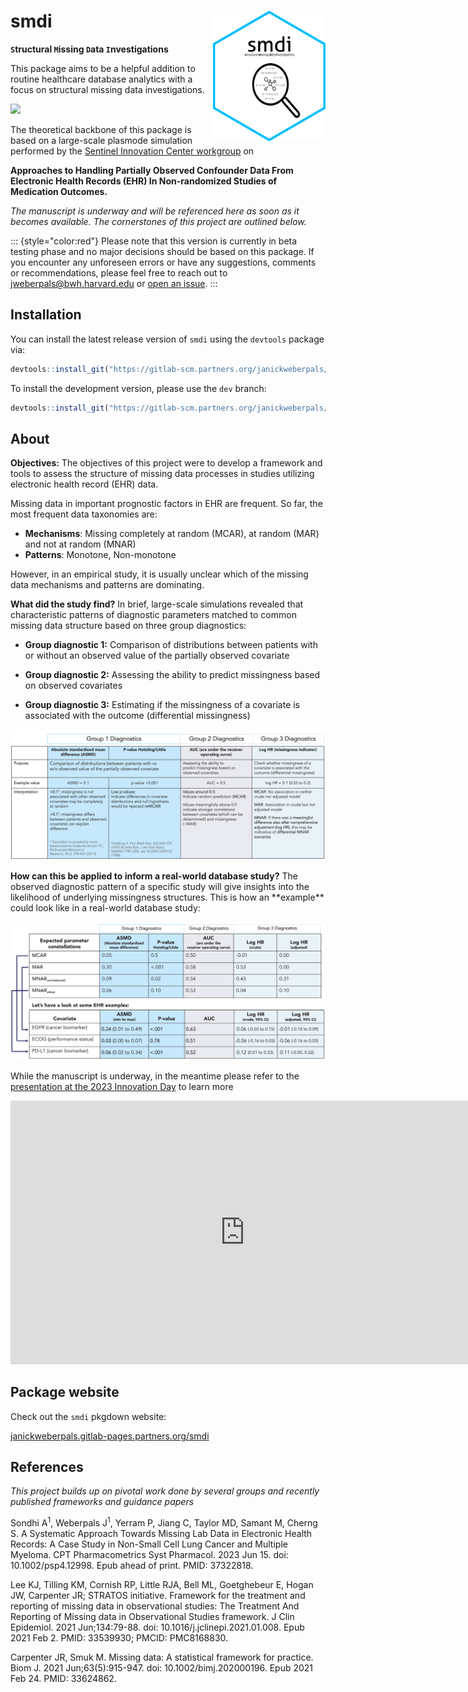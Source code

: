 # smdi <img src="./man/figures/smdi_hexagon.png" align="right" width="180"/>

<style>
p.comment {
background-color: #DBDBDB;
padding: 10px;
border: 1px solid black;
margin-left: 25px;
border-radius: 5px;
font-style: italic;
}
</style>

**`S`tructural `M`issing `D`ata `I`nvestigations**

This package aims to be a helpful addition to routine healthcare database analytics with a focus on structural missing data investigations.

<!-- [![](https://cranlogs.r-pkg.org/badges/smdi)](https://cran.rstudio.com/web/packages/smdi/index.html)  -->

![](https://gitlab-scm.partners.org/janickweberpals/smdi/badges/dev/pipeline.svg)


The theoretical backbone of this package is based on a large-scale plasmode simulation performed by the [Sentinel Innovation Center workgroup](https://www.sentinelinitiative.org/methods-data-tools/methods/approaches-handling-partially-observed-confounder-data-electronic-health) on

**Approaches to Handling Partially Observed Confounder Data From Electronic Health Records (EHR) In Non-randomized Studies of Medication Outcomes.**

*The manuscript is underway and will be referenced here as soon as it becomes available. The cornerstones of this project are outlined below.*

::: {style="color:red"}
Please note that this version is currently in beta testing phase and no major decisions should be based on this package. If you encounter any unforeseen errors or have any suggestions, comments or recommendations, please feel free to reach out to [jweberpals\@bwh.harvard.edu](mailto:jweberpals@bwh.harvard.edu) or [open an issue](https://gitlab-scm.partners.org/janickweberpals/smdi/-/issues).
:::

## Installation

You can install the latest release version of `smdi` using the `devtools` package via:

``` r
devtools::install_git("https://gitlab-scm.partners.org/janickweberpals/smdi.git")
```

To install the development version, please use the `dev` branch:

``` r
devtools::install_git("https://gitlab-scm.partners.org/janickweberpals/smdi.git", ref = "dev")
```

## About

<div class="alert alert-info">
<strong>Objectives:</strong> The objectives of this project were to develop a framework and tools to assess the structure of missing data processes in studies utilizing electronic health record (EHR) data.
</div>

Missing data in important prognostic factors in EHR are frequent. So far, the most frequent data taxonomies are:

- **Mechanisms**: Missing completely at random (MCAR), at random (MAR) and not at random (MNAR)
- **Patterns**: Monotone, Non-monotone

However, in an empirical study, it is usually unclear which of the missing data mechanisms and patterns are dominating.

<div class="alert alert-info">
  <strong>What did the study find?</strong> In brief, large-scale simulations revealed that characteristic patterns of diagnostic parameters matched to common missing data structure based on three group diagnostics:
</div>

-   **Group diagnostic 1:** Comparison of distributions between patients with or without an observed value of the partially observed covariate

-   **Group diagnostic 2:** Assessing the ability to predict missingness based on observed covariates

-   **Group diagnostic 3:** Estimating if the missingness of a covariate is associated with the outcome (differential missingness)

![**Table 1.** Overview three group diagnostics](./vignettes/smdi_diagnose_table.png)

<div class="alert alert-info">
  <strong>How can this be applied to inform a real-world database study?</strong> The observed diagnostic pattern of a specific study will give insights into the likelihood of underlying missingness structures. This is how an **example** could look like in a real-world database study:
</div>

![**Table 2.** Example of how `smdi` diagnostics can be applied to give insights into the likelihood of underlying missingness structures in a real-world database study.](./vignettes/smdi_examples.png)

While the manuscript is underway, in the meantime please refer to the [presentation at the 2023 Innovation Day](https://www.youtube.com/embed/Dml_AP0ohTY?start=7376) to learn more

<iframe width="750" height="421.875" src="https://www.youtube.com/embed/Dml_AP0ohTY?start=7376" title="YouTube video player" frameborder="0" allow="accelerometer; autoplay; clipboard-write; encrypted-media; gyroscope; picture-in-picture; web-share" allowfullscreen></iframe>

## Package website

Check out the `smdi` pkgdown website:

[janickweberpals.gitlab-pages.partners.org/smdi](https://janickweberpals.gitlab-pages.partners.org/smdi)

## References

*This project builds up on pivotal work done by several groups and recently published frameworks and guidance papers*

Sondhi A$^1$, Weberpals J$^1$, Yerram P, Jiang C, Taylor MD, Samant M, Cherng S. A Systematic Approach Towards Missing Lab Data in Electronic Health Records: A Case Study in Non-Small Cell Lung Cancer and Multiple Myeloma. CPT Pharmacometrics Syst Pharmacol. 2023 Jun 15. doi: 10.1002/psp4.12998. Epub ahead of print. PMID: 37322818.

Lee KJ, Tilling KM, Cornish RP, Little RJA, Bell ML, Goetghebeur E, Hogan JW, Carpenter JR; STRATOS initiative. Framework for the treatment and reporting of missing data in observational studies: The Treatment And Reporting of Missing data in Observational Studies framework. J Clin Epidemiol. 2021 Jun;134:79-88. doi: 10.1016/j.jclinepi.2021.01.008. Epub 2021 Feb 2. PMID: 33539930; PMCID: PMC8168830.

Carpenter JR, Smuk M. Missing data: A statistical framework for practice. Biom J. 2021 Jun;63(5):915-947. doi: 10.1002/bimj.202000196. Epub 2021 Feb 24. PMID: 33624862.
